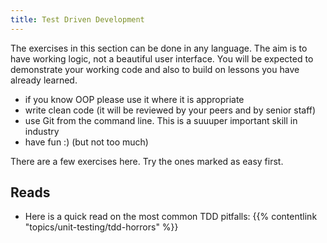 ```yaml
---
title: Test Driven Development
---
```


The exercises in this section can be done in any language. The aim is to have working logic, not a beautiful user interface. You will be expected to demonstrate your working code and also to build on lessons you have already learned.

- if you know OOP please use it where it is appropriate
- write clean code (it will be reviewed by your peers and by senior staff)
- use Git from the command line. This is a suuuper important skill in industry
- have fun :) (but not too much)

There are a few exercises here. Try the ones marked as easy first.

## Reads
  - Here is a quick read on the most common TDD pitfalls: {{% contentlink "topics/unit-testing/tdd-horrors" %}}
